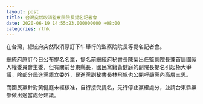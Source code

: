 ```yaml
---
layout: post
title: 台灣突然取消監察院院長提名記者會
date: 2020-06-19 14:55:23.000000000 +08:00
categories: rthk
---
```


在台灣，總統府突然取消原訂下午舉行的監察院院長等提名記者會。

總統府原訂今日公布提名名單，提名前總統府秘書長陳菊出任監察院長兼首屆國家人權委員會主委，但有關前台東縣長，國民黨籍黃健庭的副院長提名引起極大爭議，除部分民進黨籍立委外，民進黨副秘書長林飛帆也公開呼籲黨內高層三思。

而國民黨針對黃健庭未經核准，自行接受提名，先行停止黨權處分，並請台東縣黨部做出適當處分建議。
